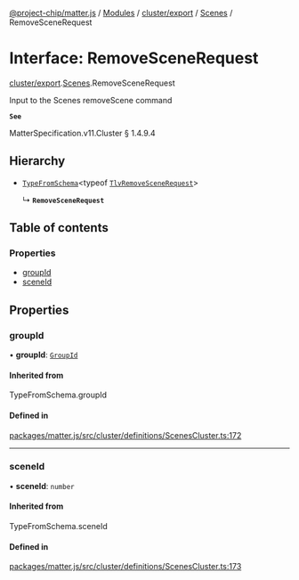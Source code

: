 [@project-chip/matter.js](../README.md) / [Modules](../modules.md) / [cluster/export](../modules/cluster_export.md) / [Scenes](../modules/cluster_export.Scenes.md) / RemoveSceneRequest

# Interface: RemoveSceneRequest

[cluster/export](../modules/cluster_export.md).[Scenes](../modules/cluster_export.Scenes.md).RemoveSceneRequest

Input to the Scenes removeScene command

**`See`**

MatterSpecification.v11.Cluster § 1.4.9.4

## Hierarchy

- [`TypeFromSchema`](../modules/tlv_export.md#typefromschema)\<typeof [`TlvRemoveSceneRequest`](../modules/cluster_export.Scenes.md#tlvremovescenerequest)\>

  ↳ **`RemoveSceneRequest`**

## Table of contents

### Properties

- [groupId](cluster_export.Scenes.RemoveSceneRequest.md#groupid)
- [sceneId](cluster_export.Scenes.RemoveSceneRequest.md#sceneid)

## Properties

### groupId

• **groupId**: [`GroupId`](../modules/datatype_export.md#groupid)

#### Inherited from

TypeFromSchema.groupId

#### Defined in

[packages/matter.js/src/cluster/definitions/ScenesCluster.ts:172](https://github.com/project-chip/matter.js/blob/c0d55745d5279e16fdfaa7d2c564daa31e19c627/packages/matter.js/src/cluster/definitions/ScenesCluster.ts#L172)

___

### sceneId

• **sceneId**: `number`

#### Inherited from

TypeFromSchema.sceneId

#### Defined in

[packages/matter.js/src/cluster/definitions/ScenesCluster.ts:173](https://github.com/project-chip/matter.js/blob/c0d55745d5279e16fdfaa7d2c564daa31e19c627/packages/matter.js/src/cluster/definitions/ScenesCluster.ts#L173)
